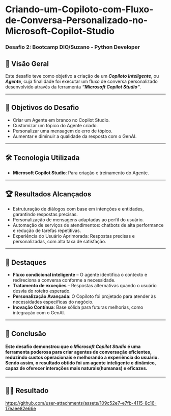 # Criando-um-Copiloto-com-Fluxo-de-Conversa-Personalizado-no-Microsoft-Copilot-Studio
### Desafio 2: Bootcamp DIO/Suzano - Python Developer

## 🚀 Visão Geral
Este desafio teve como objetivo a criação de um ***Copiloto Inteligente***, ou ***Agente***, cuja finalidade foi executar um fluxo de conversa personalizado desenvolvido através da ferramenta ***"Microsoft Copilot Studio"***.

---

## 🎯 Objetivos do Desafio
- Criar um Agente em branco no Copilot Studio.
- Customizar um tópico do Agente criado.
- Personalizar uma mensagem de erro de tópico.
- Aumentar e diminuir a qualidade da resposta com o GenAI.

---

## 🛠️ Tecnologia Utilizada
- **Microsoft Copilot Studio**: Para criação e treinamento do Agente.

---

## 🏆 Resultados Alcançados
- Estruturação de diálogos com base em intenções e entidades, garantindo respostas precisas.
- Personalização de mensagens adaptadas ao perfil do usuário.
- Automação de serviços de atendimentos: chatbots de alta performance e redução de tarefas repetitivas.
- Experiência do Usuário Aprimorada: Respostas precisas e personalizadas, com alta taxa de satisfação.

---

## 🌟 Destaques
- **Fluxo condicional inteligente** – O agente identifica o contexto e redireciona a conversa conforme a necessidade.
- **Tratamento de exceções** – Respostas alternativas quando o usuário desvia do roteiro esperado.
- **Personalização Avançada**: O Copiloto foi projetado para atender às necessidades específicas do negócio.
- **Inovação Contínua**: Base sólida para futuras melhorias, como integração com o GenAI.

---

## 📝 Conclusão 
#### Este desafio demonstrou que o ***Microsoft Copilot Studio*** é uma ferramenta poderosa para criar agentes de conversação eficientes, reduzindo custos operacionais e melhorando a experiência do usuário. Sendo assim, o resultado obtido foi um agente inteligente e dinâmico, capaz de oferecer interações mais naturais(humanas) e eficazes. 
---

## 🤖✨ Resultado
https://github.com/user-attachments/assets/109c52e7-e7fb-4115-8c16-17eaee82e66e
